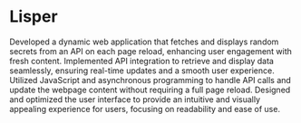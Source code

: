 # Lisper
Developed a dynamic web application that fetches and displays random secrets from an API on each page reload, enhancing user engagement with fresh content.
Implemented API integration to retrieve and display data seamlessly, ensuring real-time updates and a smooth user experience.
Utilized JavaScript and asynchronous programming to handle API calls and update the webpage content without requiring a full page reload.
Designed and optimized the user interface to provide an intuitive and visually appealing experience for users, focusing on readability and ease of use.
